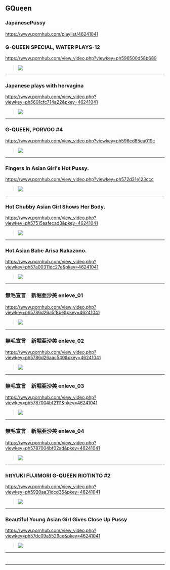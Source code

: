 ## GQueen
### JapanesePussy
https://www.pornhub.com/playlist/46241041
### G-QUEEN SPECIAL, WATER PLAYS-12
https://www.pornhub.com/view_video.php?viewkey=ph596500d58b689
>![](https://ci.phncdn.com/videos/201707/11/124024431/original/(m=ecuKGgaaaa)(mh=l1Rgps73_aBsSJnm)12.jpg)
---
### Japanese plays with her ​​vagina
https://www.pornhub.com/view_video.php?viewkey=ph5601cfc714a22&pkey=46241041
>![](https://ci.phncdn.com/videos/201509/22/57881361/original/(m=ecuKGgaaaa)(mh=CDkUEN1FJHrZXFKT)8.jpg)
---
### G-QUEEN, PORVOO #4
https://www.pornhub.com/view_video.php?viewkey=ph596ed85ea019c
>![](https://di.phncdn.com/videos/201707/19/125019291/original/(m=ecuKGgaaaa)(mh=wQ2sFSApb9Y-J3_R)4.jpg)
---
### Fingers In Asian Girl's Hot Pussy.
https://www.pornhub.com/view_video.php?viewkey=ph572d31e123ccc
>![](https://ci.phncdn.com/videos/201605/07/75970401/original/(m=ecuKGgaaaa)(mh=4OzjdhWg5buZ0WwV)10.jpg)
---
### Hot Chubby Asian Girl Shows Her Body.
https://www.pornhub.com/view_video.php?viewkey=ph57515aafecad3&pkey=46241041
>![](https://ci.phncdn.com/videos/201606/03/78461131/original/(m=ecuKGgaaaa)(mh=DNPuh6OCQVnkYNY0)15.jpg)
---
### Hot Asian Babe Arisa Nakazono.
https://www.pornhub.com/view_video.php?viewkey=ph57a00311dc27e&pkey=46241041
>![](https://ci.phncdn.com/videos/201608/02/84150471/original/(m=ecuKGgaaaa)(mh=xaCZBP5QA6yxpS75)8.jpg)
---
### 無毛宣言　新堀亜沙美 enleve_01
https://www.pornhub.com/view_video.php?viewkey=ph5786d26a5f8be&pkey=46241041
>![](https://ci.phncdn.com/videos/201607/14/82185711/original/(m=ecuKGgaaaa)(mh=SlxGLgVXWV0DImNY)8.jpg)
---
### 無毛宣言　新堀亜沙美 enleve_02
https://www.pornhub.com/view_video.php?viewkey=ph5786d26aac540&pkey=46241041
>![](https://ci.phncdn.com/videos/201607/14/82185641/original/(m=ecuKGgaaaa)(mh=kQKFbeWVVjSb2MFr)10.jpg)
---
### 無毛宣言　新堀亜沙美 enleve_03
https://www.pornhub.com/view_video.php?viewkey=ph5787004bf2111&pkey=46241041
>![](https://ci.phncdn.com/videos/201607/14/82198761/original/(m=ecuKGgaaaa)(mh=-BQOaUqoSmdZWr0I)11.jpg)
---
### 無毛宣言　新堀亜沙美 enleve_04
https://www.pornhub.com/view_video.php?viewkey=ph5787004bf02ad&pkey=46241041
>![](https://ci.phncdn.com/videos/201607/14/82198741/original/(m=ecuKGgaaaa)(mh=2uWhZdO1Vo0mnhYE)14.jpg)
---
### httYUKI FUJIMORI G-QUEEN RIOTINTO #2
https://www.pornhub.com/view_video.php?viewkey=ph5920aa31dcd36&pkey=46241041
>![](https://ci.phncdn.com/videos/201705/20/117204041/original/(m=ecuKGgaaaa)(mh=ZH-JYGXJ8dkOKtzg)16.jpg)
---
### Beautiful Young Asian Girl Gives Close Up Pussy
https://www.pornhub.com/view_video.php?viewkey=ph57dc09a5529ce&pkey=46241041
>![](https://ci.phncdn.com/videos/201609/16/89707881/original/(m=ecuKGgaaaa)(mh=55WN2Q3ThTazRpAU)5.jpg)
---
### 

>![]()
---

